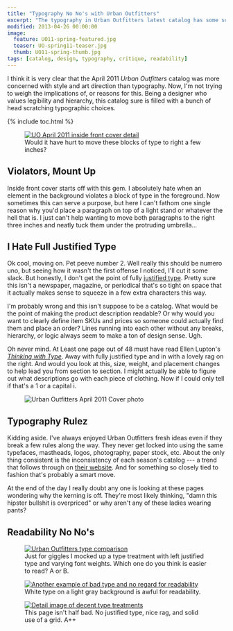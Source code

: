 ```yaml
---
title: "Typography No No's with Urban Outfitters"
excerpt: "The typography in Urban Outfitters latest catalog has some serious readability issues."
modified: 2013-04-26 00:00:00
image: 
  feature: UO11-spring-featured.jpg
  teaser: UO-spring11-teaser.jpg
  thumb: UO11-spring-thumb.jpg
tags: [catalog, design, typography, critique, readability]
---
```


I think it is very clear that the April 2011 *Urban Outfitters* catalog was more concerned with style and art direction than typography. Now, I'm not trying to weigh the implications of, or reasons for this. Being a designer who values legibility and hierarchy, this catalog sure is filled with a bunch of head scratching typographic choices.

{% include toc.html %}

<figure>
    <a href="{{ site.url }}/assets/images/UO-bad-type-placement.jpg" title="Inside front cover detail photograph"><img title="Urban Outfitters bad type placement" src="{{ site.url }}/assets/images/UO-bad-type-placement.jpg" alt="UO April 2011 inside front cover detail" /></a>
    <figcaption>Would it have hurt to move these blocks of type to right a few inches?</figcaption>
</figure>

## Violators, Mount Up

Inside front cover starts off with this gem. I absolutely hate when an element in the background violates a block of type in the foreground. Now sometimes this can serve a purpose, but here I can't fathom one single reason why you'd place a paragraph on top of a light stand or whatever the hell that is. I just can't help wanting to move both paragraphs to the right three inches and neatly tuck them under the protruding umbrella...

## I Hate Full Justified Type

Ok cool, moving on. Pet peeve number 2. Well really this should be numero uno, but seeing how it wasn't the first offense I noticed, I'll cut it some slack. But honestly, I don't get the point of fully [justified type](http://en.wikipedia.org/wiki/Justification_(typesetting)). Pretty sure this isn't a newspaper, magazine, or periodical that's so tight on space that it actually makes sense to squeeze in a few extra characters this way.

I'm probably wrong and this isn't suppose to be a catalog. What would be the point of making the product description readable? Or why would you want to clearly define item SKUs and prices so someone could actually find them and place an order? Lines running into each other without any breaks, hierarchy, or logic always seem to make a ton of design sense. Ugh.

Oh never mind. At Least one page out of 48 must have read Ellen Lupton's [*Thinking with Type*](http://www.amazon.com/gp/product/1568989695/ref=as_li_ss_tl?ie=UTF8&tag=mademist-20&linkCode=as2&camp=1789&creative=390957&creativeASIN=1568989695). Away with fully justified type and in with a lovely rag on the right. And would you look at this, size, weight, and placement changes to help lead you from section to section. I might actually be able to figure out what descriptions go with each piece of clothing. Now if I could only tell if that's a 1 or a capital i.    

<figure class="pull-right">
    <img src="{{ site.url }}/assets/images/UO-spring11-cover.png" alt="Urban Outfitters April 2011 Cover photo" />
</figure>

## Typography Rulez

Kidding aside. I've always enjoyed Urban Outfitters fresh ideas even if they break a few rules along the way. They never get locked into using the same typefaces, mastheads, logos, photography, paper stock, etc. About the only thing consistent is the inconsistency of each season's catalog --- a trend that follows through on [their website](http://www.styleite.com/retail/urban-outfitters-new-website/ "Type on arches? Yeah UO did that on their website"). And for something so closely tied to fashion that's probably a smart move.

At the end of the day I really doubt any one is looking at these pages wondering why the kerning is off. They're most likely thinking, "damn this hipster bullshit is overpriced" or why aren't any of these ladies wearing pants?

## Readability No No's

<figure>
  <a href="{{ site.url }}/assets/images/UO-product-text.jpg" title="Type comparion"><img src="{{ site.url }}/assets/images/UO-product-text-300.jpg" alt="Urban Outfitters type comparison" /></a>
  <figcaption>Just for giggles I mocked up a type treatment with left justified type and varying font weights. Which one do you think is easier to read? A or B.</figcaption>
</figure>

<figure>
  <a href="{{ site.url }}/assets/images/UO-awful-readability.jpg" title="Another example of unreadable type"><img src="{{ site.url }}/assets/images/UO-awful-readability-300.jpg" alt="Another example of bad type and no regard for readability" title="Urban Outfitters awful typography" /></a>
  <figcaption>White type on a light gray background is awful for readability.</figcaption>
</figure>

<figure>
  <a href="{{ site.url }}/assets/images/UO-type-hiearchy.jpg" title="Another detail image of type"><img title="Urban Outfitters catalog typography" src="{{ site.url }}/assets/images/UO-type-hiearchy-300.jpg" alt="Detail image of decent type treatments" /></a>
  <figcaption>This page isn't half bad. No justified type, nice rag, and solid use of a grid. A++</figcaption>
</figure>
